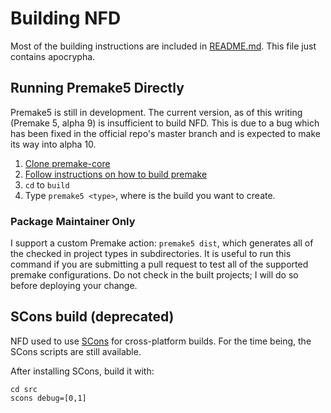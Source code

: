 # Building NFD #

Most of the building instructions are included in [README.md](/README.md). This file just contains apocrypha.

## Running Premake5 Directly ##

Premake5 is still in development.  The current version, as of this writing (Premake 5, alpha 9) is insufficient to build NFD.  This is due to a bug which has been fixed in the official repo's master branch and is expected to make its way into alpha 10.

1. [Clone premake-core](https://github.com/premake/premake-core)
2. [Follow instructions on how to build premake](https://github.com/premake/premake-core/wiki/Building-Premake)
3. `cd` to `build`
4. Type `premake5 <type>`, where <type> is the build you want to create.

### Package Maintainer Only ###

I support a custom Premake action: `premake5 dist`, which generates all of the checked in project types in subdirectories.  It is useful to run this command if you are submitting a pull request to test all of the supported premake configurations.  Do not check in the built projects; I will do so before deploying your change.

## SCons build (deprecated) ##

NFD used to use [SCons](http://www.scons.org) for cross-platform builds.  For the time being, the SCons scripts are still available.

After installing SCons, build it with:

    cd src
    scons debug=[0,1]

